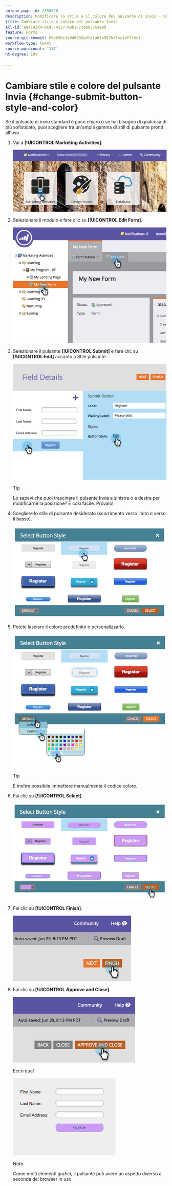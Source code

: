 ```yaml
---
unique-page-id: 2359620
description: Modificare lo stile e il colore del pulsante di invio - Documentazione di Marketo - Documentazione del prodotto
title: Cambiare stile e colore del pulsante Invia
exl-id: a94143d4-0cd5-4c27-b8b1-73d803763e9d
feature: Forms
source-git-commit: 09a656c3a0d0002edfa1a61b987bff4c1dff33cf
workflow-type: tm+mt
source-wordcount: '137'
ht-degree: 10%

---
```


# Cambiare stile e colore del pulsante Invia {#change-submit-button-style-and-color}

Se il pulsante di invio standard è poco chiaro o se hai bisogno di qualcosa di più sofisticato, puoi scegliere tra un&#39;ampia gamma di stili di pulsante pronti all&#39;uso.

1. Vai a **[!UICONTROL Marketing Activities]**.

   ![](assets/login-marketing-activities-3.png)

1. Selezionare il modulo e fare clic su **[!UICONTROL Edit Form]**.

   ![](assets/image2014-9-15-16-3a54-3a36.png)

1. Selezionare il pulsante **[!UICONTROL Submit]** e fare clic su **[!UICONTROL Edit]** accanto a Stile pulsante.

   ![](assets/image2014-9-15-16-3a54-3a56.png)

   >[!TIP]
   >
   >Lo sapevi che puoi trascinare il pulsante Invia a sinistra o a destra per modificarne la posizione? È così facile. Provalo!

1. Scegliere lo stile di pulsante desiderato (scorrimento verso l&#39;alto o verso il basso).

   ![](assets/image2014-9-15-16-3a55-3a30.png)

1. Potete lasciare il colore predefinito o personalizzarlo.

   ![](assets/image2014-9-15-16-3a56-3a0.png)

   >[!TIP]
   >
   >È inoltre possibile immettere manualmente il codice colore.

1. Fai clic su **[!UICONTROL Select]**.

   ![](assets/image2014-9-15-16-3a56-3a37.png)

1. Fai clic su **[!UICONTROL Finish]**.

   ![](assets/image2014-9-15-16-3a56-3a52.png)

1. Fai clic su **[!UICONTROL Approve and Close]**.

   ![](assets/image2014-9-15-16-3a57-3a10.png)

   Ecco qua!

   ![](assets/image2014-9-15-16-3a57-3a17.png)

   >[!NOTE]
   >
   >Come molti elementi grafici, il pulsante può avere un aspetto diverso a seconda del browser in uso.
